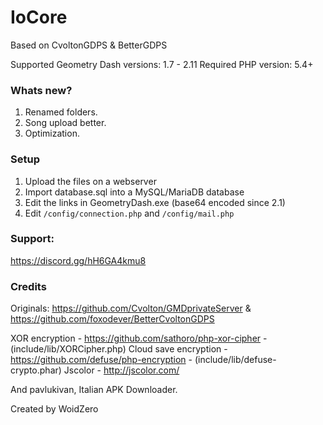 # IoCore
Based on CvoltonGDPS & BetterGDPS

Supported Geometry Dash versions: 1.7 - 2.11
Required PHP version: 5.4+

### Whats new?
1) Renamed folders.
2) Song upload better.
3) Optimization.

### Setup
1) Upload the files on a webserver
2) Import database.sql into a MySQL/MariaDB database
3) Edit the links in GeometryDash.exe (base64 encoded since 2.1)
4) Edit `/config/connection.php` and `/config/mail.php`

### Support:
https://discord.gg/hH6GA4kmu8



### Credits
Originals: https://github.com/Cvolton/GMDprivateServer & https://github.com/foxodever/BetterCvoltonGDPS

XOR encryption - https://github.com/sathoro/php-xor-cipher - (include/lib/XORCipher.php)
Cloud save encryption - https://github.com/defuse/php-encryption - (include/lib/defuse-crypto.phar)
Jscolor - http://jscolor.com/

And pavlukivan, Italian APK Downloader.


Created by WoidZero
